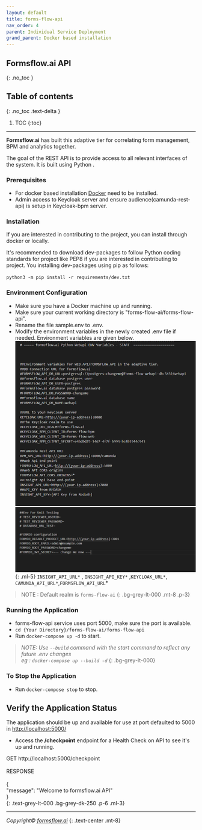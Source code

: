 ```yaml
---
layout: default
title: forms-flow-api
nav_order: 4
parent: Individual Service Deployment
grand_parent: Docker based installation
---
```



## Formsflow.ai API  
{: .no_toc }

## Table of contents
{: .no_toc .text-delta }

1. TOC
{:toc}

---
**Formsflow.ai** has built this adaptive tier for correlating form management, BPM and analytics together.

The goal of the REST API is to provide access to all relevant interfaces of the system. It is built using Python .

### Prerequisites

- For docker based installation [Docker](https://www.docker.com/) need to be installed.
- Admin access to Keycloak server and ensure audience(camunda-rest-api) is setup in Keycloak-bpm server.  

### Installation

If you are interested in contributing to the project, you can install through docker or locally.

It's recommended to download dev-packages to follow Python coding standards for project like PEP8 if you are interested in contributing to project. You installing dev-packages using pip as follows:

`python3 -m pip install -r requirements/dev.txt`


### Environment Configuration
- Make sure you have a Docker machine up and running.
- Make sure your current working directory is "forms-flow-ai/forms-flow-api".
- Rename the file sample.env to .env.
- Modify the environment variables in the newly created .env file if needed. Environment variables are given below.   
![API](../../../assets/setup/API1.png)
![API](../../../assets/setup/API2.png)  
{: .ml-5}
`INSIGHT_API_URL*` , `INSIGHT_API_KEY*` ,`KEYCLOAK_URL*`, `CAMUNDA_API_URL*`,`FORMSFLOW_API_URL`*  

> NOTE : Default realm is `forms-flow-ai`
{: .bg-grey-lt-000 .mt-8 .p-3}  

### Running the Application

- forms-flow-api service uses port 5000, make sure the port is available.
- `cd {Your Directory}/forms-flow-ai/forms-flow-api`
- Run `docker-compose up -d` to start.  

>   *NOTE: Use `--build` command with the start command to reflect any future .env changes  
>eg : `docker-compose up --build -d`*
{: .bg-grey-lt-000}  

### To Stop the Application

- Run `docker-compose stop` to stop. 

## Verify the Application Status

The application should be up and available for use at port defaulted to 5000 in [http://localhost:5000/](http://localhost:5000/)

- Access the **/checkpoint** endpoint for a Health Check on API to see it's up and running.  

GET http://localhost:5000/checkpoint   
\
RESPONSE   
\
{   
"message": "Welcome to formsflow.ai API"    
}   
{: .text-grey-lt-000 .bg-grey-dk-250 .p-6 .ml-3}  



  --- 
*Copyright© [formsflow.ai](https://formsflow.ai/)*
{: .text-center .mt-8}
